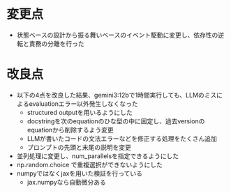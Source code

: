 # 変更点

* 状態ベースの設計から振る舞いベースのイベント駆動に変更し、依存性の逆転と責務の分離を行った

# 改良点

* 以下の4点を改良した結果、gemini3:12bで1時間実行しても、LLMのミスによるevaluationエラー以外発生しなくなった
    * structured outputを用いるようにした
    * docstringを次のequationのひな型の中に固定し、過去versionのequationから削除するよう変更
    * LLMが書いたコードの文法エラーなどを修正する処理をたくさん追加
    * プロンプトの先頭と末尾の説明を変更
* 並列処理に変更し、num_parallelsを指定できるようにした
* np.random.choice で重複選択ができないようにした
* numpyではなくjaxを用いた検証を行っている
    * jax.numpyなら自動微分ある
